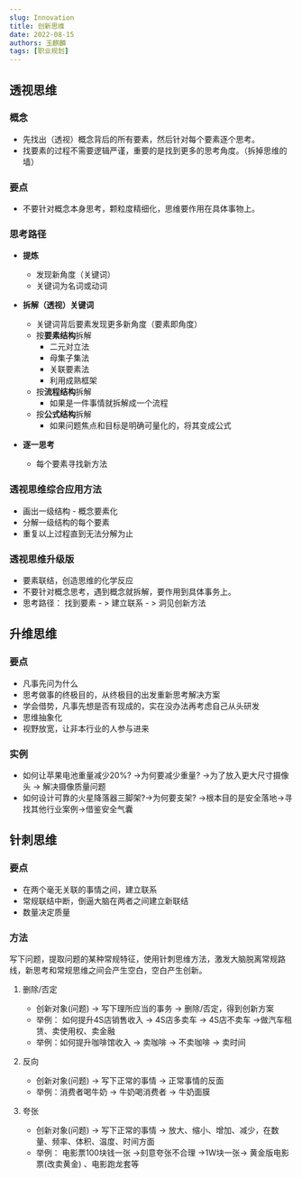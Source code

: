 ```yaml
---
slug: Innovation
title: 创新思维
date: 2022-08-15
authors: 玉麒麟
tags: [职业规划]
---
```



## 透视思维

### 概念

- 先找出（透视）概念背后的所有要素，然后针对每个要素逐个思考。
- 找要素的过程不需要逻辑严谨，重要的是找到更多的思考角度。（拆掉思维的墙）

### 要点

- 不要针对概念本身思考，颗粒度精细化，思维要作用在具体事物上。

### 思考路径

- **提炼**
  - 发现新角度（关键词）
  - 关键词为名词或动词

- **拆解（透视）关键词**
  - 关键词背后要素发现更多新角度（要素即角度）
  - 按**要素结构**拆解
    - 二元对立法
    - 母集子集法
    - 关联要素法
    - 利用成熟框架
  - 按**流程结构**拆解
    - 如果是一件事情就拆解成一个流程
  - 按**公式结构**拆解
    - 如果问题焦点和目标是明确可量化的，将其变成公式

- **逐一思考**
  - 每个要素寻找新方法

### 透视思维综合应用方法

- 画出一级结构 - 概念要素化
- 分解一级结构的每个要素
- 重复以上过程直到无法分解为止

### 透视思维升级版

- 要素联结，创造思维的化学反应
- 不要针对概念思考，遇到概念就拆解，要作用到具体事务上。
- 思考路径：  找到要素 - >  建立联系 - > 洞见创新方法



## 升维思维

### 要点

- 凡事先问为什么
- 思考做事的终极目的，从终极目的出发重新思考解决方案
- 学会借势，凡事先想是否有现成的，实在没办法再考虑自己从头研发
- 思维抽象化
- 视野放宽，让非本行业的人参与进来

### 实例

- 如何让苹果电池重量减少20%? ->为何要减少重量? ->为了放入更大尺寸摄像头 -> 解决摄像质量问题
- 如何设计可靠的火星降落器三脚架?->为何要支架? ->根本目的是安全落地->寻找其他行业案例->借鉴安全气囊

## 针刺思维

### 要点

- 在两个毫无关联的事情之间，建立联系
- 常规联结中断，倒逼大脑在两者之间建立新联结
- 数量决定质量

### 方法

写下问题，提取问题的某种常规特征，使用针刺思维方法，激发大脑脱离常规路线，新思考和常规思维之间会产生空白，空白产生创新。

1. 删除/否定
   - 创新对象(问题)  -> 写下理所应当的事务 -> 删除/否定，得到创新方案
   - 举例： 如何提升4S店销售收入  -> 4S店多卖车  -> 4S店不卖车  ->做汽车租赁、卖使用权、卖金融
   - 举例：如何提升咖啡馆收入 -> 卖咖啡 -> 不卖咖啡 -> 卖时间

2. 反向
   - 创新对象(问题)  -> 写下正常的事情 -> 正常事情的反面
   - 举例：消费者喝牛奶 -> 牛奶喝消费者  -> 牛奶面膜

3. 夸张
   - 创新对象(问题) -> 写下正常的事情 -> 放大、缩小、增加、减少，在数量、频率、体积、温度、时间方面
   - 举例： 电影票100块钱一张 ->刻意夸张不合理 ->1W块一张-> 黄金版电影票(改卖黄金) 、电影跑龙套等